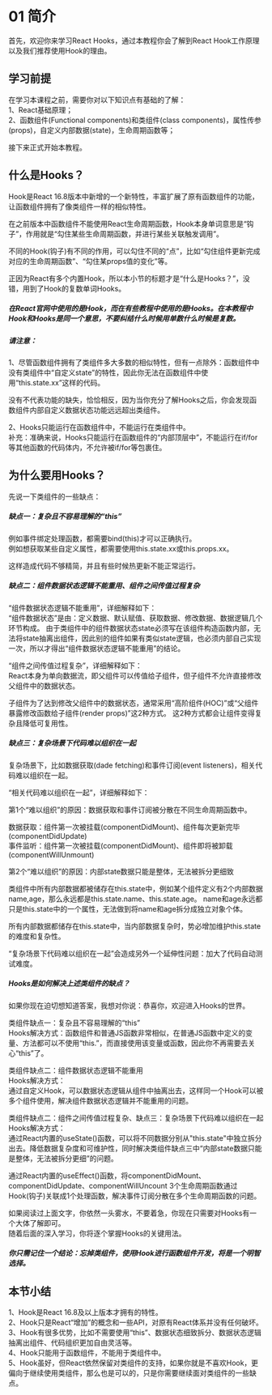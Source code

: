 # 01 简介

首先，欢迎你来学习React Hooks，通过本教程你会了解到React Hook工作原理以及我们推荐使用Hook的理由。

## 学习前提

在学习本课程之前，需要你对以下知识点有基础的了解：  
1、React基础原理；  
2、函数组件(Functional components)和类组件(class components)，属性传参(props)，自定义内部数据(state)，生命周期函数等；  


接下来正式开始本教程。


## 什么是Hooks？

Hook是React 16.8版本中新增的一个新特性，丰富扩展了原有函数组件的功能，让函数组件拥有了像类组件一样的相似特性。

在之前版本中函数组件不能使用React生命周期函数，Hook本身单词意思是“钩子”，作用就是“勾住某些生命周期函数，并进行某些关联触发调用”。  

不同的Hook(钩子)有不同的作用，可以勾住不同的“点”，比如“勾住组件更新完成对应的生命周期函数”、“勾住某props值的变化”等。

正因为React有多个内置Hook，所以本小节的标题才是“什么是Hooks？”，没错，用到了Hook的复数单词Hooks。 

##### 在React官网中使用的是Hook，而在有些教程中使用的是Hooks。在本教程中Hook和Hooks是同一个意思，不要纠结什么时候用单数什么时候是复数。  

##### 请注意：  

1、尽管函数组件拥有了类组件多大多数的相似特性，但有一点除外：函数组件中没有类组件中“自定义state”的特性，因此你无法在函数组件中使用“this.state.xx”这样的代码。  

没有不代表功能的缺失，恰恰相反，因为当你充分了解Hooks之后，你会发现函数组件内部自定义数据状态功能远远超出类组件。   

2、Hooks只能运行在函数组件中，不能运行在类组件中。  
补充：准确来说，Hooks只能运行在函数组件的“内部顶层中”，不能运行在if/for等其他函数的代码体内，不允许被if/for等包裹住。  


## 为什么要用Hooks？

先说一下类组件的一些缺点：  

##### 缺点一：复杂且不容易理解的“this”  
例如事件绑定处理函数，都需要bind(this)才可以正确执行。  
例如想获取某些自定义属性，都需要使用this.state.xx或this.props.xx。

这样造成代码不够精简，并且有些时候热更新不能正常运行。  

##### 缺点二：组件数据状态逻辑不能重用、组件之间传值过程复杂  

“组件数据状态逻辑不能重用”，详细解释如下：  
“组件数据状态”是由：定义数据、默认赋值、获取数据、修改数据、数据逻辑几个环节构成。 由于类组件中的组件数据状态state必须写在该组件构造函数内部，无法将state抽离出组件，因此别的组件如果有类似state逻辑，也必须内部自己实现一次，所以才得出“组件数据状态逻辑不能重用”的结论。  

“组件之间传值过程复杂”，详细解释如下：  
React本身为单向数据流，即父组件可以传值给子组件，但子组件不允许直接修改父组件中的数据状态。  

子组件为了达到修改父组件中的数据状态，通常采用“高阶组件(HOC)”或“父组件暴露修改函数给子组件(render props)”这2种方式。 这2种方式都会让组件变得复杂且降低可复用性。  


##### 缺点三：复杂场景下代码难以组织在一起  

复杂场景下，比如数据获取(dade fetching)和事件订阅(event listeners)，相关代码难以组织在一起。  

“相关代码难以组织在一起”，详细解释如下：  

第1个“难以组织”的原因：数据获取和事件订阅被分散在不同生命周期函数中。

数据获取：组件第一次被挂载(componentDidMount)、组件每次更新完毕(componentDidUpdate)  
事件监听：组件第一次被挂载(componentDidMount)、组件即将被卸载(componentWillUnmount)  


第2个“难以组织”的原因：内部state数据只能是整体，无法被拆分更细致  

类组件中所有内部数据都被储存在this.state中，例如某个组件定义有2个内部数据 name,age，那么永远都是this.state.name、this.state.age。 name和age永远都只是this.state中的一个属性，无法做到将name和age拆分成独立对象个体。

所有内部数据都储存在this.state中，当内部数据复杂时，势必增加维护this.state的难度和复杂性。  

“复杂场景下代码难以组织在一起”会造成另外一个延伸性问题：加大了代码自动测试难度。


##### Hooks是如何解决上述类组件的缺点？

如果你现在迫切想知道答案，我想对你说：恭喜你，欢迎进入Hooks的世界。  

类组件缺点一：复杂且不容易理解的“this”  
Hooks解决方式：函数组件和普通JS函数非常相似，在普通JS函数中定义的变量、方法都可以不使用“this.”，而直接使用该变量或函数，因此你不再需要去关心“this”了。  

类组件缺点二：组件数据状态逻辑不能重用  
Hooks解决方式：  
通过自定义Hook，可以数据状态逻辑从组件中抽离出去，这样同一个Hook可以被多个组件使用，解决组件数据状态逻辑并不能重用的问题。  

类组件缺点二：组件之间传值过程复杂、缺点三：复杂场景下代码难以组织在一起  
Hooks解决方式：  
通过React内置的useState()函数，可以将不同数据分别从"this.state"中独立拆分出去。降低数据复杂度和可维护性，同时解决类组件缺点三中“内部state数据只能是整体，无法被拆分更细”的问题。

通过React内置的useEffect()函数，将componentDidMount、componentDidUpdate、componentWillUncount 3个生命周期函数通过Hook(钩子)关联成1个处理函数，解决事件订阅分散在多个生命周期函数的问题。

如果阅读过上面文字，你依然一头雾水，不要着急，你现在只需要对Hooks有一个大体了解即可。  
随着后面的深入学习，你将逐个掌握Hooks的关键用法。  

##### 你只需记住一个结论：忘掉类组件，使用Hook进行函数组件开发，将是一个明智选择。  


## 本节小结

1、Hook是React 16.8及以上版本才拥有的特性。  
2、Hook只是React“增加”的概念和一些API，对原有React体系并没有任何破坏。  
3、Hook有很多优势，比如不需要使用“this”、数据状态细致拆分、数据状态逻辑抽离出组件、代码组织更加自由灵活等。  
4、Hook只能用于函数组件，不能用于类组件中。  
5、Hook虽好，但React依然保留对类组件的支持，如果你就是不喜欢Hook，更偏向于继续使用类组件，那么也是可以的，只是你需要继续面对类组件的一些缺点。  

